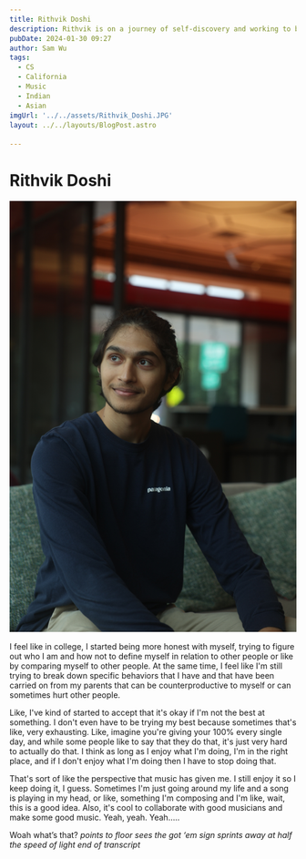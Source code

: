 ```yaml
---
title: Rithvik Doshi
description: Rithvik is on a journey of self-discovery and working to break down counterproductive behaviors.
pubDate: 2024-01-30 09:27
author: Sam Wu
tags:
  - CS
  - California
  - Music 
  - Indian
  - Asian
imgUrl: '../../assets/Rithvik_Doshi.JPG'
layout: ../../layouts/BlogPost.astro

---
```

# Rithvik Doshi

![local image](../../assets/Rithvik_Doshi.JPG)

I feel like in college, I started being more honest with myself, trying to figure out who I am and how not to define myself in relation to other people or like by comparing myself to other people. At the same time, I feel like I'm still trying to break down specific behaviors that I have and that have been carried on from my parents that can be counterproductive to myself or can sometimes hurt other people.

Like, I've kind of started to accept that it's okay if I'm not the best at something. I don't even have to be trying my best because sometimes that's like, very exhausting. Like, imagine you're giving your 100% every single day, and while some people like to say that they do that, it's just very hard to actually do that. I think as long as I enjoy what I'm doing, I'm in the right place, and if I don't enjoy what I'm doing then I have to stop doing that.

That's sort of like the perspective that music has given me. I still enjoy it so I keep doing it, I guess. Sometimes I'm just going around my life and a song is playing in my head, or like, something I'm composing and I'm like, wait, this is a good idea. Also, it's cool to collaborate with good musicians and make some good music. Yeah, yeah. Yeah…..

Woah what’s that? *points to floor* *sees the got ‘em sign* *sprints away at half the speed of light* *end of transcript*

